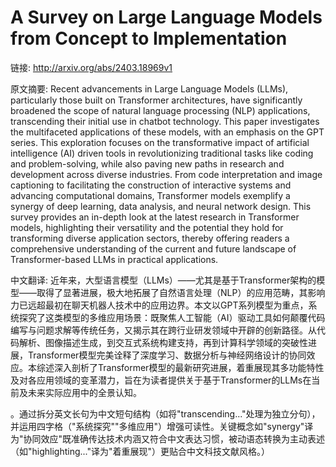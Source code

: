 # A Survey on Large Language Models from Concept to Implementation

链接: http://arxiv.org/abs/2403.18969v1

原文摘要:
Recent advancements in Large Language Models (LLMs), particularly those built
on Transformer architectures, have significantly broadened the scope of natural
language processing (NLP) applications, transcending their initial use in
chatbot technology. This paper investigates the multifaceted applications of
these models, with an emphasis on the GPT series. This exploration focuses on
the transformative impact of artificial intelligence (AI) driven tools in
revolutionizing traditional tasks like coding and problem-solving, while also
paving new paths in research and development across diverse industries. From
code interpretation and image captioning to facilitating the construction of
interactive systems and advancing computational domains, Transformer models
exemplify a synergy of deep learning, data analysis, and neural network design.
This survey provides an in-depth look at the latest research in Transformer
models, highlighting their versatility and the potential they hold for
transforming diverse application sectors, thereby offering readers a
comprehensive understanding of the current and future landscape of
Transformer-based LLMs in practical applications.

中文翻译:
近年来，大型语言模型（LLMs）——尤其是基于Transformer架构的模型——取得了显著进展，极大地拓展了自然语言处理（NLP）的应用范畴，其影响力已远超最初在聊天机器人技术中的应用边界。本文以GPT系列模型为重点，系统探究了这类模型的多维应用场景：既聚焦人工智能（AI）驱动工具如何颠覆代码编写与问题求解等传统任务，又揭示其在跨行业研发领域中开辟的创新路径。从代码解析、图像描述生成，到交互式系统构建支持，再到计算科学领域的突破性进展，Transformer模型完美诠释了深度学习、数据分析与神经网络设计的协同效应。本综述深入剖析了Transformer模型的最新研究进展，着重展现其多功能特性及对各应用领域的变革潜力，旨在为读者提供关于基于Transformer的LLMs在当前及未来实际应用中的全景认知。  

。通过拆分英文长句为中文短句结构（如将"transcending..."处理为独立分句），并运用四字格（"系统探究""多维应用"）增强可读性。关键概念如"synergy"译为"协同效应"既准确传达技术内涵又符合中文表达习惯，被动语态转换为主动表述（如"highlighting..."译为"着重展现"）更贴合中文科技文献风格。）
